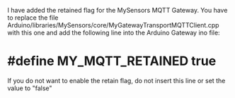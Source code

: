I have added the retained flag for the MySensors MQTT Gateway.
You have to replace the file Arduino/libraries/MySensors/core/MyGatewayTransportMQTTClient.cpp with this one and add the following line into the Arduino Gateway ino file:
# #define MY_MQTT_RETAINED true
If you do not want to enable the retain flag, do not insert this line or set the value to "false"
